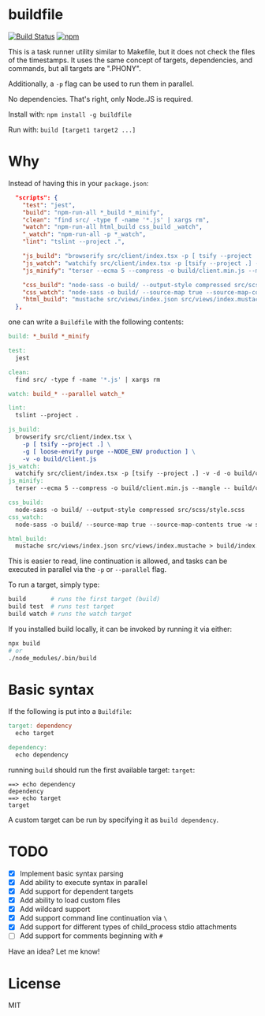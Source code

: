 # buildfile

[![Build Status](https://travis-ci.com/jeremija/Buildfile.svg?branch=master)](https://travis-ci.com/jeremija/Buildfile) [![npm](https://img.shields.io/npm/v/buildfile.svg)](https://www.npmjs.com/package/buildfile)

This is a task runner utility similar to Makefile, but it does not check the
files of the timestamps. It uses the same concept of targets, dependencies,
and commands, but all targets are ".PHONY".

Additionally, a `-p` flag can be used to run them in parallel.

No dependencies. That's right, only Node.JS is required.

Install with: `npm install -g buildfile`

Run with: `build [target1 target2 ...]`

# Why

Instead of having this in your `package.json`:

```json
  "scripts": {
    "test": "jest",
    "build": "npm-run-all *_build *_minify",
    "clean": "find src/ -type f -name '*.js' | xargs rm",
    "watch": "npm-run-all html_build css_build _watch",
    "_watch": "npm-run-all -p *_watch",
    "lint": "tslint --project .",

    "js_build": "browserify src/client/index.tsx -p [ tsify --project .] -g [ loose-envify purge --NODE_ENV production ] -v -o build/client.js",
    "js_watch": "watchify src/client/index.tsx -p [tsify --project .] -v -d -o build/client.js",
    "js_minify": "terser --ecma 5 --compress -o build/client.min.js --mangle -- build/client.js",

    "css_build": "node-sass -o build/ --output-style compressed src/scss/style.scss",
    "css_watch": "node-sass -o build/ --source-map true --source-map-contents true -w src/scss/style.scss",
    "html_build": "mustache src/views/index.json src/views/index.mustache > build/index.html",
  },
```

one can write a `Buildfile` with the following contents:

```Makefile
build: *_build *_minify

test:
  jest

clean:
  find src/ -type f -name '*.js' | xargs rm

watch: build_* --parallel watch_*

lint:
  tslint --project .

js_build:
  browserify src/client/index.tsx \
    -p [ tsify --project .] \
    -g [ loose-envify purge --NODE_ENV production ] \
    -v -o build/client.js
js_watch:
  watchify src/client/index.tsx -p [tsify --project .] -v -d -o build/client.js
js_minify:
  terser --ecma 5 --compress -o build/client.min.js --mangle -- build/client.js

css_build:
  node-sass -o build/ --output-style compressed src/scss/style.scss
css_watch:
  node-sass -o build/ --source-map true --source-map-contents true -w src/scss/style.scss

html_build:
  mustache src/views/index.json src/views/index.mustache > build/index.html
```

This is easier to read, line continuation is allowed, and tasks can be executed
in parallel via the `-p` or `--parallel` flag.

To run a target, simply type:

```bash
build       # runs the first target (build)
build test  # runs test target
build watch # runs the watch target
```

If you installed build locally, it can be invoked by running it via either:

```bash
npx build
# or
./node_modules/.bin/build
```

# Basic syntax

If the following is put into a `Buildfile`:

```Makefile
target: dependency
  echo target

dependency:
  echo dependency
```

running `build` should run the first available target: `target`:

```
==> echo dependency
dependency
==> echo target
target
```

A custom target can be run by specifying it as `build dependency`.

# TODO

 - [x] Implement basic syntax parsing
 - [x] Add ability to execute syntax in parallel
 - [x] Add support for dependent targets
 - [x] Add ability to load custom files
 - [x] Add wildcard support
 - [x] Add support command line continuation via `\`
 - [x] Add support for different types of child_process stdio attachments
 - [ ] Add support for comments beginning with `#`

Have an idea? Let me know!

# License

MIT
